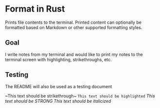# Format in Rust

Prints file contents to the terminal. Printed content can optionally be formatted based on Markdown or other supported formatting styles.

## Goal
I write notes from my terminal and would like to print my notes to the terminal screen with highlighting, strikethroughs, etc.


## Testing
The README will also be used as a testing document

~This text should be strikethrough~
`This text should be highlighted`
_This text should be STRONG_
*This text should be italicized*

